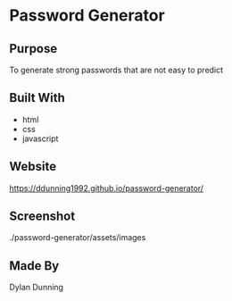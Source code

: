 # Password Generator

## Purpose
To generate strong passwords that are not easy to predict

## Built With
* html
* css
* javascript

## Website
https://ddunning1992.github.io/password-generator/

## Screenshot
./password-generator/assets/images

## Made By
Dylan Dunning
